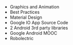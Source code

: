 ##
* Graphics and Animation
* Best Practices
* Material Design
* Google IO App Source Code
* 2 Android 3rd party libraries
* Google Android MOOC
* Robolectric
